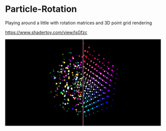 # Particle-Rotation
Playing around a little with rotation matrices and 3D point grid rendering

https://www.shadertoy.com/view/lsGfzc

![alt-text](https://github.com/TheRomanOne/Particle-Rotation/blob/master/image.PNG?raw=true)
